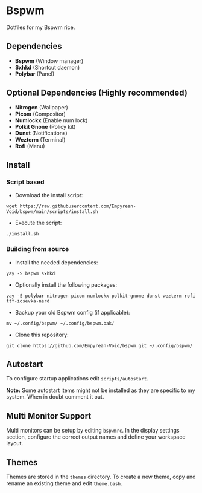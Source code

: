 # Bspwm

Dotfiles for my Bspwm rice.

## Dependencies

- **Bspwm** (Window manager)
- **Sxhkd** (Shortcut daemon)
- **Polybar** (Panel)

## Optional Dependencies (Highly recommended)

- **Nitrogen** (Wallpaper)
- **Picom** (Compositor)
- **Numlockx** (Enable num lock)
- **Polkit Gnone** (Policy kit)
- **Dunst** (Notifications)
- **Wezterm** (Terminal)
- **Rofi** (Menu)

## Install

### Script based

- Download the install script:

`wget https://raw.githubusercontent.com/Empyrean-Void/bspwm/main/scripts/install.sh`

- Execute the script:

`./install.sh`

### Building from source

- Install the needed dependencies:

`yay -S bspwm sxhkd`

- Optionally install the following packages:

`yay -S polybar nitrogen picom numlockx polkit-gnome dunst wezterm rofi ttf-iosevka-nerd`

- Backup your old Bspwm config (if applicable):

`mv ~/.config/bspwm/ ~/.config/bspwm.bak/`

- Clone this repository:

`git clone https://github.com/Empyrean-Void/bspwm.git ~/.config/bspwm/`

## Autostart

To configure startup applications edit `scripts/autostart`.

**Note:** Some autostart items might not be installed as they are specific to my system. When in doubt comment it out.

## Multi Monitor Support

Multi monitors can be setup by editing `bspwmrc`. In the display settings section, configure the correct output names and define your workspace layout.

## Themes

Themes are stored in the `themes` directory. To create a new theme, copy and rename an existing theme and edit `theme.bash`.
